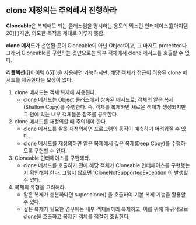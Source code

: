 ## clone 재정의는 주의해서 진행하라

**Cloneable**은 복제해도 되는 클래스임을 명시하는 용도의 믹스인 인터페이스([[아이템 20]] )지만, 의도한 목적을 제대로 이루지 못함.

**clone 메서드**가 선언된 곳이 Cloneable이 아닌 Object이고, 그 마저도 protected다. 그래서 Cloneable을 구현하는 것만으로는 외부 객체에서 clone 메서드를 호출할 수 없다.

**리플렉션**([[아이템 65]])을 사용하면 가능하지만, 해당 객체가 접근이 허용된 clone 메서드를 제공한다는 보장이 없다.

1. clone 메서드는 객체 복제에 사용된다.
   - clone 메서드는 Object 클래스에서 상속된 메서드로, 객체의 얕은 복제(Shallow Copy)를 수행한다. 즉, 객체를 복제하면 새로운 객체가 생성되지만 그 안에 있는 내부 객체들은 참조를 공유한다.
2. clone 메서드를 재정의할 때 주의해야 한다.
   - clone 메서드를 잘못 재정의하면 프로그램의 동작이 예측하기 어려워질 수 있다.
   - clone 메서드를 재정의하면 얕은 복제에서 깊은 복제(Deep Copy)를 수행하도록 구현할 수 있다.
3. Cloneable 인터페이스를 구현해라.
   - clone 메서드를 호출하기 전에 해당 객체가 Cloneable 인터페이스를 구현했는지 확인해야 한다. 그렇지 않으면 'CloneNotSupportedException'이 발생할 수 있다.
4. 복제의 유형을 고려해라.
   - 얕은 복제가 충분하다면 super.clone() 을 호출하여 기본 복제 기능을 활용할 수 있다.
   - 깊은 복제가 필요한 경우에는 내부 객체들끼리 복제하고, 이를 위해 재귀적으로 clone을 호출하고 복제된 객체를 적절히 조립한다.